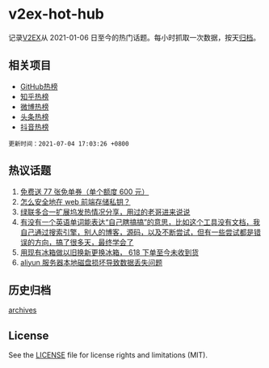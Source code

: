 # v2ex-hot-hub

 记录[V2EX](https://www.v2ex.com/)从 2021-01-06 日至今的热门话题。每小时抓取一次数据，按天[归档](archives)。
 
 ## 相关项目

- [GitHub热榜](https://github.com/snaildev/github-hot-hub)
- [知乎热榜](https://github.com/snaildev/zhihu-hot-hub)
- [微博热榜](https://github.com/snaildev/weibo-hot-hub)
- [头条热榜](https://github.com/snaildev/toutiao-hot-hub)
- [抖音热榜](https://github.com/snaildev/douyin-hot-hub)


 `更新时间：2021-07-04 17:03:26 +0800`

## 热议话题

1. [免费送 77 张免单券（单个额度 600 元）](https://www.v2ex.com/t/787329)
1. [怎么安全地在 web 前端存储私钥？](https://www.v2ex.com/t/787379)
1. [绿联多合一扩展坞发热情况分享，用过的老哥进来说说](https://www.v2ex.com/t/787332)
1. [有没有一个英语单词能表达“自己瞎搞搞”的意思，比如这个工具没有文档，我自己通过搜索引擎，别人的博客，源码，以及不断尝试，但有一些尝试都是错误的方向，搞了很多天，最终学会了](https://www.v2ex.com/t/787357)
1. [用现有冰箱做以旧换新更换冰箱， 618 下单至今未收到货](https://www.v2ex.com/t/787399)
1. [aliyun 服务器本地磁盘损坏导致数据丢失问题](https://www.v2ex.com/t/787328)

## 历史归档

[archives](archives)

## License

See the [LICENSE](LICENSE) file for license rights and limitations (MIT).
